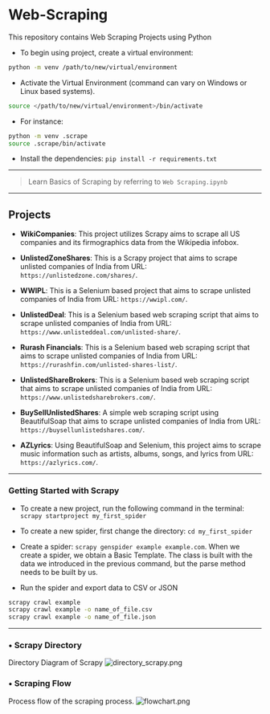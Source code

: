 # Web-Scraping

This repository contains Web Scraping Projects using Python

* To begin using project, create a virtual environment:
  
```bash
python -m venv /path/to/new/virtual/environment
```

* Activate the Virtual Environment (command can vary on Windows or Linux based systems).
  
```bash
source </path/to/new/virtual/environment>/bin/activate
```

* For instance:

```bash
python -m venv .scrape
source .scrape/bin/activate
```

* Install the dependencies: `pip install -r requirements.txt`

---

> Learn Basics of Scraping by referring to `Web Scraping.ipynb`

---

## Projects

* **WikiCompanies**: This project utilizes Scrapy aims to scrape all US companies and its firmographics data from the Wikipedia infobox.

* **UnlistedZoneShares**: This is a Scrapy project that aims to scrape unlisted companies of India from URL: `https://unlistedzone.com/shares/`.

* **WWIPL**: This is a Selenium based project that aims to scrape unlisted companies of India from URL: `https://wwipl.com/`.

* **UnlistedDeal**: This is a Selenium based web scraping script that aims to scrape unlisted companies of India from URL: `https://www.unlisteddeal.com/unlisted-share/`.

* **Rurash Financials**: This is a Selenium based web scraping script that aims to scrape unlisted companies of India from URL: `https://rurashfin.com/unlisted-shares-list/`.

* **UnlistedShareBrokers**: This is a Selenium based web scraping script that aims to scrape unlisted companies of India from URL: `https://www.unlistedsharebrokers.com/`.

* **BuySellUnlistedShares**: A simple web scraping script using BeautifulSoap that aims to scrape unlisted companies of India from URL: `https://buysellunlistedshares.com/`.

* **AZLyrics**: Using BeautifulSoap and Selenium, this project aims to scrape music information such as artists, albums, songs, and lyrics from URL: `https://azlyrics.com/`.

---

### Getting Started with Scrapy

* To create a new project, run the following command in the terminal: `scrapy startproject my_first_spider`

* To create a new spider, first change the directory: `cd my_first_spider`

* Create a spider: `scrapy genspider example example.com`.
When we create a spider, we obtain a Basic Template. The class is built with the data we introduced in the previous command, but the parse method needs to be built by us.

* Run the spider and export data to CSV or JSON

```bash
scrapy crawl example
scrapy crawl example -o name_of_file.csv
scrapy crawl example -o name_of_file.json
```

---

### • Scrapy Directory

Directory Diagram of Scrapy
![directory_scrapy.png](https://raw.githubusercontent.com/jamwine/Web-Scraping/blob/main/imgs/directory_scrapy.png)

### • Scraping Flow

Process flow of the scraping process.
![flowchart.png](https://raw.githubusercontent.com/jamwine/Web-Scraping/blob/main/imgs/flowchart.png)
